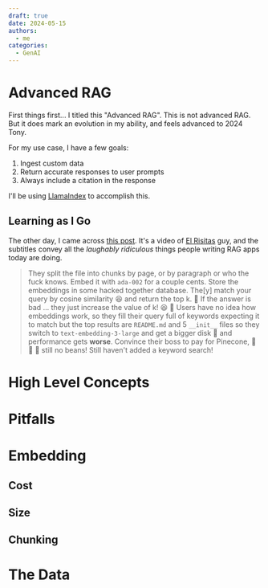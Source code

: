 ```yaml
---
draft: true
date: 2024-05-15
authors:
  - me
categories:
  - GenAI
---
```


# Advanced RAG
First things first... I titled this "Advanced RAG". This is not advanced RAG. But it does mark an evolution in my ability, and feels advanced to 2024 Tony.

For my use case, I have a few goals:

1. Ingest custom data
2. Return accurate responses to user prompts
3. Always include a citation in the response

I'll be using [LlamaIndex](https://www.llamaindex.ai/open-source) to accomplish this.

## Learning as I Go
The other day, I came across [this post](https://twitter.com/llama_index/status/1788686110593368509). It's a video of [El Risitas](https://en.wikipedia.org/wiki/El_Risitas) guy, and the subtitles convey all the _laughably ridiculous_ things people writing RAG apps today are doing.

> They split the file into chunks by page, or by paragraph or who the fuck knows. Embed it with `ada-002` for a couple cents. Store the embeddings in some hacked together database. The[y] match your query by cosine similarity :laughing: and return the top k. :rofl: If the answer is bad ... they just increase the value of k! :laughing: :rofl: Users have no idea how embeddings work, so they fill their query full of keywords expecting it to match but the top results are `README.md` and 5 `__init__` files so they switch to `text-embedding-3-large` and get a bigger disk :rofl: and performance gets **worse**. Convince their boss to pay for Pinecone, :rofl: :rofl: :rofl: still no beans! Still haven't added a keyword search!









# High Level Concepts
# Pitfalls
# Embedding
## Cost
## Size
## Chunking
# The Data